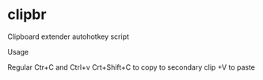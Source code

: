 # clipbr
Clipboard extender autohotkey script

Usage

Regular Ctr+C and Ctrl+v 
Crt+Shift+C to copy to secondary clip +V to paste
